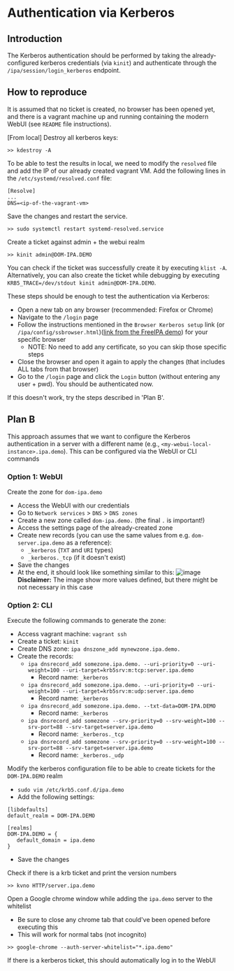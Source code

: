 # Authentication via Kerberos

## Introduction

The Kerberos authentication should be performed by taking the already-configured kerberos credentials (via `kinit`) and authenticate through the `/ipa/session/login_kerberos` endpoint.

## How to reproduce

It is assumed that no ticket is created, no browser has been opened yet, and there is a vagrant machine up and running containing the modern WebUI (see `README` file instructions).

[From local] Destroy all kerberos keys:

```
>> kdestroy -A
```

To be able to test the results in local, we need to modify the `resolved` file and add the IP of our already created vagrant VM. Add the following lines in the `/etc/systemd/resolved.conf` file:

```
[Resolve]
...
DNS=<ip-of-the-vagrant-vm>
```

Save the changes and restart the service.

```
>> sudo systemctl restart systemd-resolved.service
```

Create a ticket against admin + the webui realm

```
>> kinit admin@DOM-IPA.DEMO
```

You can check if the ticket was successfully create it by executing `klist -A`. Alternatively, you can also create the ticket while debugging by executing `KRB5_TRACE=/dev/stdout kinit admin@DOM-IPA.DEMO`.

These steps should be enough to test the authentication via Kerberos:

- Open a new tab on any browser (recommended: Firefox or Chrome)
- Navigate to the `/login` page
- Follow the instructions mentioned in the `Browser Kerberos setup` link (or `/ipa/config/ssbrowser.html`)([link from the FreeIPA demo](https://ipa.demo1.freeipa.org/ipa/config/ssbrowser.html)) for your specific browser
  - NOTE: No need to add any certificate, so you can skip those specific steps
- Close the browser and open it again to apply the changes (that includes ALL tabs from that browser)
- Go to the `/login` page and click the `Login` button (without entering any user + pwd). You should be authenticated now.

If this doesn't work, try the steps described in 'Plan B'.

## Plan B

This approach assumes that we want to configure the Kerberos authentication in a server with a different name (e.g., `<my-webui-local-instance>.ipa.demo`). This can be configured via the WebUI or CLI commands

### Option 1: WebUI

Create the zone for `dom-ipa.demo`

- Access the WebUI with our credentials
- Go to `Network services` > `DNS` > `DNS zones`
- Create a new zone called `dom-ipa.demo.` (the final `.` is important!)
- Access the settings page of the already-created zone
- Create new records (you can use the same values from e.g. `dom-server.ipa.demo` as a reference):
  - `_kerberos` (`TXT` and `URI` types)
  - `_kerberos._tcp` (if it doesn't exist)
- Save the changes
- At the end, it should look like something similar to this:
  ![image](https://github.com/user-attachments/assets/10c04be4-04a3-44a6-9b61-1da0884790fd)
  **Disclaimer:** The image show more values defined, but there might be not necessary in this case

### Option 2: CLI

Execute the following commands to generate the zone:

- Access vagrant machine: `vagrant ssh`
- Create a ticket: `kinit`
- Create DNS zone: `ipa dnszone_add mynewzone.ipa.demo.`
- Create the records:
  - `ipa dnsrecord_add somezone.ipa.demo. --uri-priority=0 --uri-weight=100 --uri-target=krb5srv:m:tcp:server.ipa.demo`
    - Record name: `_kerberos`
  - `ipa dnsrecord_add somezone.ipa.demo. --uri-priority=0 --uri-weight=100 --uri-target=krb5srv:m:udp:server.ipa.demo`
    - Record name: `_kerberos`
  - `ipa dnsrecord_add somezone.ipa.demo. --txt-data=DOM-IPA.DEMO`
    - Record name: `_kerberos`
  - `ipa dnsrecord_add somezone --srv-priority=0 --srv-weight=100 --srv-port=88 --srv-target=server.ipa.demo`
    - Record name: `_kerberos._tcp`
  - `ipa dnsrecord_add somezone --srv-priority=0 --srv-weight=100 --srv-port=88 --srv-target=server.ipa.demo`
    - Record name: `_kerberos._udp`

Modify the kerberos configuration file to be able to create tickets for the `DOM-IPA.DEMO` realm

- `sudo vim /etc/krb5.conf.d/ipa.demo`
- Add the following settings:

```
[libdefaults]
default_realm = DOM-IPA.DEMO

[realms]
DOM-IPA.DEMO = {
   default_domain = ipa.demo
}
```

- Save the changes

Check if there is a krb ticket and print the version numbers

```
>> kvno HTTP/server.ipa.demo
```

Open a Google chrome window while adding the `ipa.demo` server to the whitelist

- Be sure to close any chrome tab that could've been opened before executing this
- This will work for normal tabs (not incognito)

```
>> google-chrome --auth-server-whitelist="*.ipa.demo"
```

If there is a kerberos ticket, this should automatically log in to the WebUI
